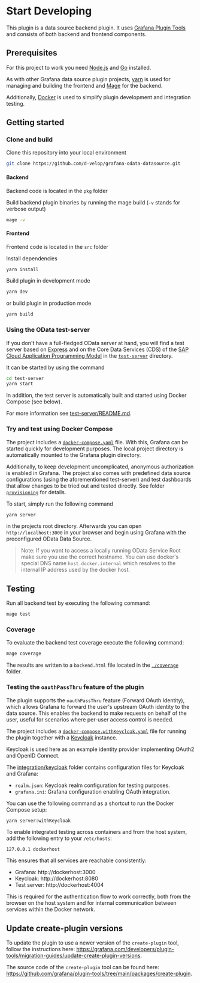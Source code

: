 # Start Developing
This plugin is a data source backend plugin. It uses [Grafana Plugin Tools](https://grafana.github.io/plugin-tools/) and
consists of both backend and frontend components.

## Prerequisites
For this project to work you need [Node.js](https://nodejs.org/en/) and [Go](https://go.dev) installed.

As with other Grafana data source plugin projects, [yarn](https://yarnpkg.com/) is used for managing and building the
frontend and [Mage](https://magefile.org) for the backend.

Additionally, [Docker](https://www.docker.com/) is used to simplify plugin development and integration testing.

## Getting started

### Clone and build
Clone this repository into your local environment
```bash
git clone https://github.com/d-velop/grafana-odata-datasource.git
```

#### Backend
Backend code is located in the `pkg` folder

Build backend plugin binaries by running the mage build (`-v` stands for verbose output)
```bash
mage -v
```

#### Frontend
Frontend code is located in the `src` folder

Install dependencies
```bash
yarn install
```

Build plugin in development mode
```bash
yarn dev
```

or build plugin in production mode
```bash
yarn build
```

### Using the OData test-server
If you don't have a full-fledged OData server at hand, you will find a test server based on
[Express](https://expressjs.com) and on the Core Data Services (CDS) of the
[SAP Cloud Application Programming Model](https://cap.cloud.sap/) in the [`test-server`](test-server) directory.

It can be started by using the command
```bash
cd test-server
yarn start 
```

In addition, the test server is automatically built and started using Docker Compose (see below).

For more information see [test-server/README.md](test-server/README.md).

### Try and test using Docker Compose
The project includes a [`docker-compose.yaml`](docker-compose.yaml) file. With this, Grafana can be started quickly for
development purposes. The local project directory is automatically mounted to the Grafana plugin directory.

Additionally, to keep development uncomplicated, anonymous authorization is enabled in Grafana. The project also comes
with predefined data source configurations (using the aforementioned test-server) and test dashboards that allow changes
to be tried out and tested directly. See folder [`provisioning`](provisioning) for details.

To start, simply run the following command
```bash
yarn server
```
in the projects root directory. Afterwards you can open `http://localhost:3000` in your browser and begin using Grafana
with the preconfigured OData Data Source.

> Note: If you want to access a locally running OData Service Root make sure you use the correct hostname. You can use
> docker's special DNS name `host.docker.internal` which resolves to the internal IP address used by the docker host.

## Testing

Run all backend test by executing the following command:

```bash
mage test
```

### Coverage

To evaluate the backend test coverage execute the following command:

```bash
mage coverage
```

The results are written to a `backend.html` file located in the [`./coverage`](./coverage) folder.

### Testing the `oauthPassThru` feature of the plugin

The plugin supports the `oauthPassThru` feature (Forward OAuth Identity), which allows Grafana to forward the user's
upstream OAuth identity to the data source. This enables the backend to make requests on behalf of the user, useful for
scenarios where per-user access control is needed.

The project includes a [`docker-compose.withKeycloak.yaml`](docker-compose.withKeycloak.yaml) file for running the
plugin together with a [Keycloak](https://www.keycloak.org/) instance.

Keycloak is used here as an example identity provider implementing OAuth2 and OpenID Connect.

The [integration/keycloak](integration/keycloak) folder contains configuration files for Keycloak and Grafana:

- `realm.json`: Keycloak realm configuration for testing purposes.
- `grafana.ini`: Grafana configuration enabling OAuth integration.

You can use the following command as a shortcut to run the Docker Compose setup:
```bash
yarn server:withKeycloak
```

To enable integrated testing across containers and from the host system, add the following entry to your `/etc/hosts`:
```
127.0.0.1 dockerhost
```

This ensures that all services are reachable consistently:
* Grafana: http://dockerhost:3000
* Keycloak: http://dockerhost:8080
* Test server: http://dockerhost:4004

This is required for the authentication flow to work correctly, both from the browser on the host system and for
internal communication between services within the Docker network.

## Update create-plugin versions
To update the plugin to use a newer version of the `create-plugin` tool, follow the instructions here:
<https://grafana.com/developers/plugin-tools/migration-guides/update-create-plugin-versions>.

The source code of the `create-plugin` tool can be found here:
<https://github.com/grafana/plugin-tools/tree/main/packages/create-plugin>.
